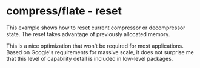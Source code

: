 # compress/flate - reset

This example shows how to reset current compressor or decompressor state. The reset takes advantage of previously allocated memory.

This is a nice optimization that won't be required for most applications. Based on Google's requirements for massive scale, it does not surprise me that this level of capability detail is included in low-level packages.
